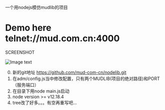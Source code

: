 
一个用nodejs模仿mudlib的项目

# Demo here telnet://mud.com.cn:4000

SCREENSHOT

![Image text](https://raw.githubusercontent.com/nodemud/nodelib/main/nodelib-screenshot-01.png)

0. 新的git地址 https://github.com/mud-com-cn/nodelib.git
1. 在adm/config.js当中修改配置，只有两个MUDLIB(项目的绝对路径)和PORT（服务端口）
2. 在目录下用node main.js启动
3. node version >= v12.18.4
4. tree改了好多。。。有空再重写吧...



